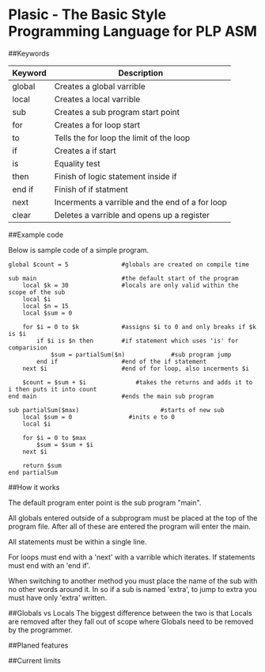 # Plasic - The Basic Style Programming Language for PLP ASM

##Keywords

|Keyword|Description|
|-------|-----------------------------------|
|global|Creates a global varrible|
|local|Creates a local varrible|
|sub|Creates a sub program start point|
|for|Creates a for loop start|
|to|Tells the for loop the limit of the loop|
|if|Creates a if start|
|is|Equality test|
|then|Finish of logic statement inside if|
|end if|Finish of if statment|
|next|Incerments a varrible and the end of a for loop|
|clear|Deletes a varrible and opens up a register|

##Example code

Below is sample code of a simple program.

```vbnet
global $count = 5               #globals are created on compile time

sub main                        #the default start of the program
    local $k = 30               #locals are only valid within the scope of the sub
    local $i
    local $n = 15
	local $sum = 0

    for $i = 0 to $k            #assigns $i to 0 and only breaks if $k is $i
        if $i is $n then        #if statement which uses 'is' for comparision
            $sum = partialSum($n)             #sub program jump
        end if                  #end of the if statement
    next $i                     #end of for loop, also incerments $i

    $count = $sum + $i      		#takes the returns and adds it to i then puts it into count
end main                        #ends the main sub program

sub partialSum($max)                       #starts of new sub
    local $sum = 0                #inits e to 0
    local $i

    for $i = 0 to $max
        $sum = $sum + $i
    next $i
	
	return $sum
end partialSum
```

##How it works

The default program enter point is the sub program "main". 

All globals entered outside of a subprogram must be placed at the top of the program file. After all of these are entered the program will enter the main.

All statements must be within a single line. 

For loops must end with a 'next' with a varrible which iterates. If statements must end with an 'end if'.  

When switching to another method you must place the name of the sub with no other words around it. In so if a sub is named 'extra', to jump to extra you must have only 'extra' written.

##Globals vs Locals
The biggest difference between the two is that Locals are removed after they fall out of scope where Globals need to be removed by the programmer. 

##Planed features

##Current limits
